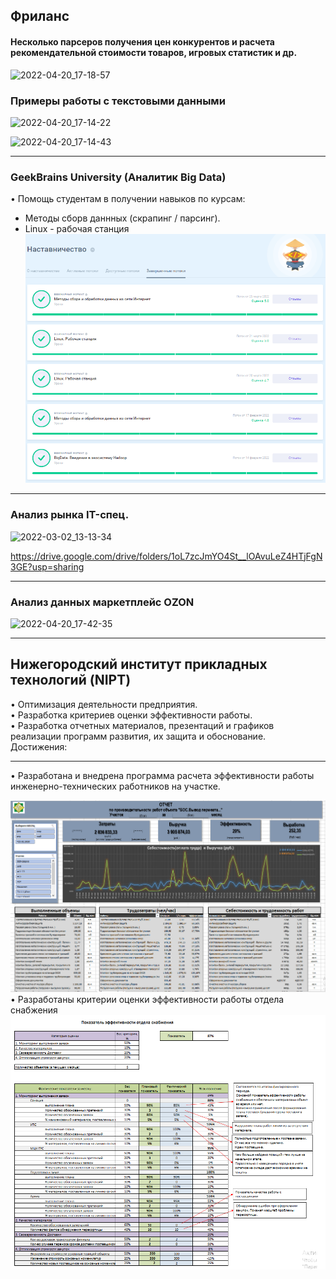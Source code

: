 ## Фриланс 
#### Несколько парсеров получения цен конкурентов и расчета рекомендательной стоимости товаров, игровых статистик и др.
    
![2022-04-20_17-18-57](https://user-images.githubusercontent.com/82442469/164254269-bc31d1a2-a285-435f-b7b7-217609c289a1.png)

### Примеры работы с текстовыми данными 
![2022-04-20_17-14-22](https://user-images.githubusercontent.com/82442469/164256449-70c06dc8-b90d-447c-9069-1fe66041a9bc.png)

![2022-04-20_17-14-43](https://user-images.githubusercontent.com/82442469/164256468-06d6dc2a-e54e-403c-a9a3-aac3449ab69b.png)
 
--------------------------------------------------------
### GeekBrains University (Аналитик Big Data)
• Помощь студентам в получении навыков по курсам:<br>
- Методы сборв даннных (скрапинг / парсинг).<br>
- Linux - рабочая станция <br>
![Наставник](https://github.com/stavrtin/Portfolio/blob/main/img/Наставник.png)
-------------------------------------------------------------------
  
### Анализ рынка IT-спец.
![2022-03-02_13-13-34](https://user-images.githubusercontent.com/82442469/164258156-53e80f9a-0f8a-4a82-a4a5-e7a4a7a223b5.png)

https://drive.google.com/drive/folders/1oL7zcJmYO4St__lOAvuLeZ4HTjFgN3GE?usp=sharing


            
--------------------------------------------------------

### Анализ данных маркетплейс OZON
![2022-04-20_17-42-35](https://user-images.githubusercontent.com/82442469/164257088-20bfc2f3-c777-465d-9df6-74a1c890f452.png)

----------------------------------------------------------------------

## Нижегородский институт прикладных технологий (NIPT)

• Оптимизация деятельности предприятия.<br>
• Разработка критериев оценки эффективности работы. <br>
• Разработка отчетных материалов, презентаций и графиков реализации программ развития, их защита и обоснование.<br>
Достижения:
- - - - - - - - - - - - - - - - - - - - - - - - - - - - - - - -
• Разработана и внедрена программа расчета эффективности работы инженерно-технических работников на участке.

![Автоматизированный отчет](https://github.com/stavrtin/Portfolio/blob/main/img/Отчет%20выработки-41-00.png)
• Разработаны критерии оценки эффективности работы отдела снабжения <br>
![KPI_Снабжение](https://github.com/stavrtin/Portfolio/blob/main/img/KPI_Снабжение.png)
 

